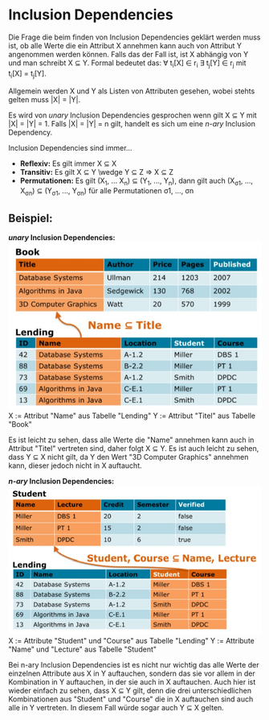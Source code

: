 # Inclusion Dependencies

Die Frage die beim finden von Inclusion Dependencies geklärt werden muss ist, ob alle Werte die ein Attribut X annehmen kann auch von Attribut Y angenommen werden können. Falls das der Fall ist, ist X abhängig von Y und man schreibt X ⊆ Y.
Formal bedeutet das: ∀ t<sub>i</sub>[X] ∈ r<sub>i</sub> ∃ t<sub>j</sub>[Y] ∈ r<sub>j</sub> mit t<sub>i</sub>[X] = t<sub>j</sub>[Y].

Allgemein werden X und Y als Listen von Attributen gesehen, wobei stehts gelten muss |X| = |Y|.

Es wird von *unary* Inclusion Dependencies gesprochen wenn gilt X ⊆ Y mit |X| = |Y| = 1. Falls |X| = |Y| = n gilt, handelt es sich um eine *n-ary* Inclusion Dependency.

Inclusion Dependencies sind immer...

* **Reflexiv:** Es gilt immer X ⊆ X
* **Transitiv:** Es gilt X ⊆ Y \wedge Y ⊆ Z => X ⊆ Z
* **Permutationen:** Es gilt (X<sub>1</sub>, ... X<sub>n</sub>) ⊆ (Y<sub>1</sub>, ..., Y<sub>n</sub>), dann gilt auch (X<sub>σ1</sub>, ..., X<sub>σn</sub>) ⊆ (Y<sub>σ1</sub>, ..., Y<sub>σn</sub>) für alle Permutationen σ1, ..., σn 


## Beispiel:
***unary* Inclusion Dependencies:**
![](/imgs/unary_IND_Example.jpg)
X := Attribut "Name" aus Tabelle "Lending"
Y := Attribut "Titel" aus Tabelle "Book"

Es ist leicht zu sehen, dass alle Werte die "Name" annehmen kann auch in Attribut "Titel" vertreten sind, daher folgt X ⊆ Y.
Es ist auch leicht zu sehen, dass Y ⊆ X nicht gilt, da Y den Wert "3D Computer Graphics" annehmen kann, dieser jedoch nicht in X auftaucht.


***n-ary* Inclusion Dependencies:**
![](/imgs/n-ary_IND_Example.jpg)
X := Attribute "Student" und "Course" aus Tabelle "Lending"
Y := Attribute "Name" und "Lecture" aus Tabelle "Student"

Bei n-ary Inclusion Dependencies ist es nicht nur wichtig das alle Werte der einzelnen Attribute aus X in Y auftauchen, sondern das sie vor allem in der Kombination in Y auftauchen, in der sie auch in X auftauchen.
Auch hier ist wieder einfach zu sehen, dass X ⊆ Y gilt, denn die drei unterschiedlichen Kombinationen aus "Student" und "Course" die in X auftauchen sind auch alle in Y vertreten.
In diesem Fall würde sogar auch Y ⊆ X gelten.

